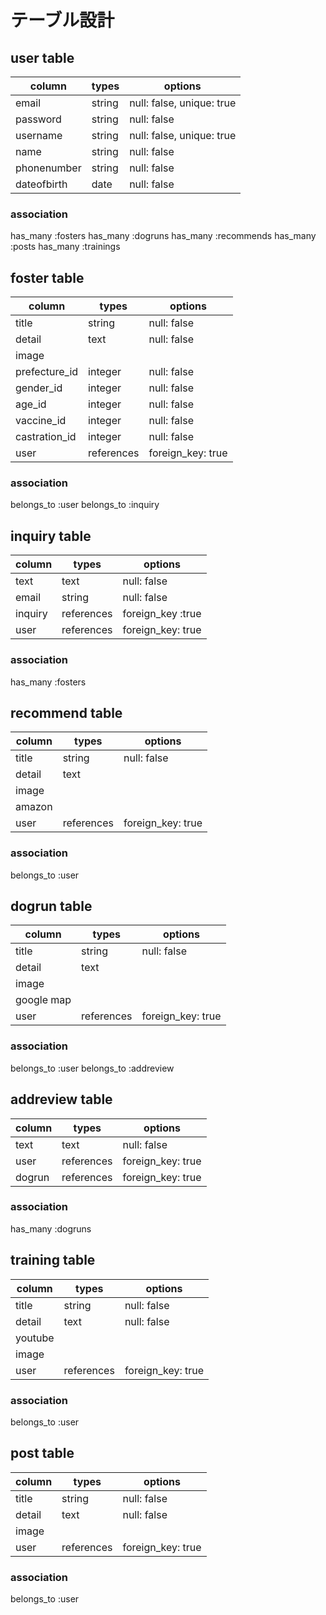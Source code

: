 # テーブル設計

## user table

| column      | types  | options                   |
| ----------- | ------ | ------------------------- |
| email       | string | null: false, unique: true |
| password    | string | null: false               |
| username    | string | null: false, unique: true |
| name        | string | null: false               |
| phonenumber | string | null: false               |
| dateofbirth | date   | null: false               |

### association

has_many :fosters
has_many :dogruns
has_many :recommends
has_many :posts
has_many :trainings

## foster table

| column        | types      | options           |
| ------------- | ---------- | ----------------- |
| title         | string     | null: false       |
| detail        | text       | null: false       |
| image         |            |                   |
| prefecture_id | integer    | null: false       |
| gender_id     | integer    | null: false       |
| age_id        | integer    | null: false       |
| vaccine_id    | integer    | null: false       |
| castration_id | integer    | null: false       |
| user          | references | foreign_key: true |

### association

belongs_to :user
belongs_to :inquiry

## inquiry table

| column  | types      | options           |
| ------- | ---------- | ----------------- |
| text    | text       | null: false       |
| email   | string     | null: false       |
| inquiry | references | foreign_key :true |
| user    | references | foreign_key: true |

### association

has_many :fosters

## recommend table

| column | types      | options           |
| ------ | ---------- | ----------------- |
| title  | string     | null: false       |
| detail | text       |                   |
| image  |            |                   |
| amazon |            |                   |
| user   | references | foreign_key: true |

### association

belongs_to :user

## dogrun table

| column     | types      | options           |
| ---------- | ---------- | ----------------- |
| title      | string     | null: false       |
| detail     | text       |                   |
| image      |            |                   |
| google map |            |                   |
| user       | references | foreign_key: true |

### association

belongs_to :user
belongs_to :addreview

## addreview table

| column | types      | options           |
| ------ | ---------- | ----------------- |
| text   | text       | null: false       |
| user   | references | foreign_key: true |
| dogrun | references | foreign_key: true |

### association

has_many :dogruns

## training table

| column  | types      | options           |
| ------- | ---------- | ----------------- |
| title   | string     | null: false       |
| detail  | text       | null: false       |
| youtube |            |                   |
| image   |            |                   |
| user    | references | foreign_key: true |

### association

belongs_to :user

## post table

| column | types      | options           |
| ------ | ---------- | ----------------- |
| title  | string     | null: false       |
| detail | text       | null: false       |
| image  |            |                   |
| user   | references | foreign_key: true |

### association

belongs_to :user